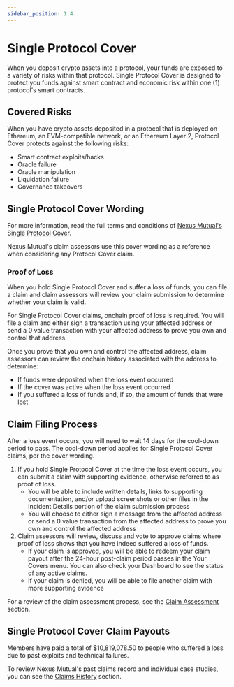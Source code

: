 ```yaml
---
sidebar_position: 1.4
---
```


# Single Protocol Cover

When you deposit crypto assets into a protocol, your funds are exposed to a variety of risks within that protocol. Single Protocol Cover is designed to protect you funds against smart contract and economic risk within one (1) protocol's smart contracts.

## Covered Risks

When you have crypto assets deposited in a protocol that is deployed on Ethereum, an EVM-compatible network, or an Ethereum Layer 2, Protocol Cover protects against the following risks:
* Smart contract exploits/hacks
* Oracle failure
* Oracle manipulation
* Liquidation failure
* Governance takeovers

## Single Protocol Cover Wording

For more information, read the full terms and conditions of [Nexus Mutual's Single Protocol Cover](https://api.nexusmutual.io/ipfs/QmQz38DSo6DyrHkRj8uvtGFyx842izVvnx8a3qqF99dctG).

Nexus Mutual's claim assessors use this cover wording as a reference when considering any Protocol Cover claim.

### Proof of Loss

When you hold Single Protocol Cover and suffer a loss of funds, you can file a claim and claim assessors will review your claim submission to determine whether your claim is valid.

For Single Protocol Cover claims, onchain proof of loss is required. You will file a claim and either sign a transaction using your affected address or send a 0 value transaction with your affected address to prove you own and control that address.

Once you prove that you own and control the affected address, claim assessors can review the onchain history associated with the address to determine:
* If funds were deposited when the loss event occurred
* If the cover was active when the loss event occurred
* If you suffered a loss of funds and, if so, the amount of funds that were lost

## Claim Filing Process

After a loss event occurs, you will need to wait 14 days for the cool-down period to pass. The cool-down period applies for Single Protocol Cover claims, per the cover wording.
1. If you hold Single Protocol Cover at the time the loss event occurs, you can submit a claim with supporting evidence, otherwise referred to as proof of loss.
    * You will be able to include written details, links to supporting documentation, and/or upload screenshots or other files in the Incident Details portion of the claim submission process
    * You will choose to either sign a message from the affected address or send a 0 value transaction from the affected address to prove you own and control the affected address
2. Claim assessors will review, discuss and vote to approve claims where proof of loss shows that you have indeed suffered a loss of funds.
    * If your claim is approved, you will be able to redeem your claim payout after the 24-hour post-claim period passes in the Your Covers menu. You can also check your Dashboard to see the status of any active claims.
    * If your claim is denied, you will be able to file another claim with more supporting evidence

For a review of the claim assessment process, see the [Claim Assessment](/protocol/claims-assessment) section.

## Single Protocol Cover Claim Payouts

Members have paid a total of $10,819,078.50 to people who suffered a loss due to past exploits and technical failures.

To review Nexus Mutual's past claims record and individual case studies, you can see the [Claims History](/overview/claims-history/) section.
